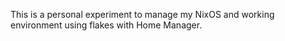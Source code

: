 This is a personal experiment to manage my NixOS and working environment
using flakes with Home Manager.
